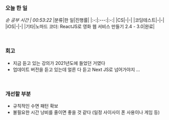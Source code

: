 ### 오늘 한 일
_순 공부 시간 | 00:53:22_
|분류|한 일|진행률|
|:-:|:---:|:-:|
|CS|-|-|
|코딩테스트|-|-|
|iOS|-|-|
|기타|노마드 코더: ReactJS로 영화 웹 서비스 만들기 2.4 - 3.0|완료|

<br>

### 회고
- 지금 듣고 있는 강의가 2021년도에 들었던 거였다
- 업데이트 버전을 듣고 있는데 얼른 다 듣고 Next JS로 넘어가야지 ...

<br>

### 개선할 부분
- 규칙적인 수면 패턴 확보
- 불필요한 시간 낭비를 줄이면 좋을 것 같다 (일정 사이사이 폰 사용이나 게임 등)

